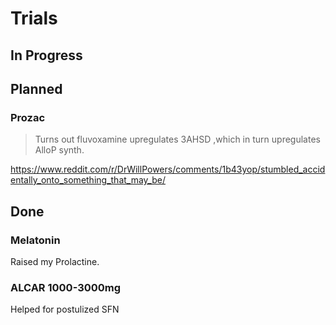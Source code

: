 # Trials

## In Progress

## Planned
### Prozac
> Turns out fluvoxamine upregulates 3AHSD ,which in turn upregulates AlloP synth.  

<https://www.reddit.com/r/DrWillPowers/comments/1b43yop/stumbled_accidentally_onto_something_that_may_be/>

## Done
### Melatonin
Raised my Prolactine.

### ALCAR 1000-3000mg
Helped for postulized SFN
